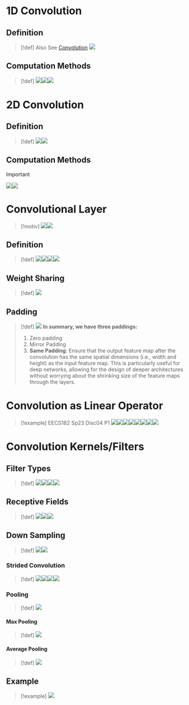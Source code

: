 # 1D Convolution
## Definition
> [!def]
> Also See [Convolution](../../Signal_Processing/1_LTI_Systems/Signals_LTI_Systems.md#Convolution)
> ![](Convolution_Operation.assets/image-20240319120800576.png)



## Computation Methods
> [!def]
> ![](Convolution_Operation.assets/image-20240319121421208.png)![](Convolution_Operation.assets/image-20240319121429820.png)![](Convolution_Operation.assets/image-20240319121438327.png)



# 2D Convolution
## Definition
> [!def]
> ![](Convolution_Operation.assets/image-20240319121541506.png)![](Convolution_Operation.assets/image-20240319121634565.png)




## Computation Methods
> [!important]
> ![](Convolution_Operation.assets/image-20240319121615088.png)![](Convolution_Operation.assets/image-20240319121622914.png)



# Convolutional Layer
> [!motiv]
> ![](Convolution_Operation.assets/image-20240328175206339.png)![](Convolution_Operation.assets/image-20240328175253196.png)




## Definition
> [!def]
> ![](Convolution_Operation.assets/image-20240328175330403.png)![](Convolution_Operation.assets/image-20240328175337092.png)![](Convolution_Operation.assets/image-20240328175419722.png)![](Convolution_Operation.assets/image-20240328175429195.png)



## Weight Sharing
> [!def]
> ![](Convolution_Operation.assets/image-20240328182900107.png)




## Padding
> [!def]
> ![](Convolution_Operation.assets/image-20240328182935933.png)
> **In summary, we have three paddings:**
> 1. Zero padding
> 2. Mirror Padding
> 3. **Same Padding**: Ensure that the output feature map after the convolution has the same spatial dimensions (i.e., width and height) as the input feature map. This is particularly useful for deep networks, allowing for the design of deeper architectures without worrying about the shrinking size of the feature maps through the layers.


# Convolution as Linear Operator
> [!example] EECS182 Sp23 Disc04 P1
> ![](Convolution_Operation.assets/image-20240401124655464.png)![](Convolution_Operation.assets/image-20240401124702439.png)![](Convolution_Operation.assets/image-20240401130249997.png)![](Convolution_Operation.assets/image-20240401133130845.png)![](Convolution_Operation.assets/image-20240401134110424.png)![](Convolution_Operation.assets/image-20240401133901588.png)![](Convolution_Operation.assets/image-20240401134235407.png)![](Convolution_Operation.assets/image-20240401135336162.png)



















# Convolution Kernels/Filters
## Filter Types
> [!def]
> ![](Convolution_Operation.assets/image-20240328175504013.png)![](Convolution_Operation.assets/image-20240328175509030.png)![](Convolution_Operation.assets/image-20240328175513159.png)![](Convolution_Operation.assets/image-20240328175518832.png)



## Receptive Fields
> [!def]
> ![](Convolution_Operation.assets/image-20240328175556697.png)![](Convolution_Operation.assets/image-20240328175603898.png)![](Convolution_Operation.assets/image-20240328175704108.png)


## Down Sampling
> [!def]
> ![](Convolution_Operation.assets/image-20240328183128298.png)![](Convolution_Operation.assets/image-20240328183135186.png)


### Strided Convolution
> [!def]
> ![](Convolution_Operation.assets/image-20240328175815139.png)![](Convolution_Operation.assets/image-20240401135641389.png)![](Convolution_Operation.assets/image-20240401135806149.png)![](Convolution_Operation.assets/image-20240401140056394.png)





### Pooling
> [!def]
> ![](Convolution_Operation.assets/image-20240328175833823.png)



#### Max Pooling
> [!def]
> ![](Convolution_Operation.assets/image-20240328175854749.png)




#### Average Pooling
> [!def]
> ![](Convolution_Operation.assets/image-20240328175904806.png)



## Example
> [!example]
> ![](Convolution_Operation.assets/image-20240328175950372.png)












